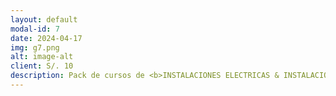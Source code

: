 ```yaml
---
layout: default
modal-id: 7
date: 2024-04-17
img: g7.png
alt: image-alt
client: S/. 10
description: Pack de cursos de <b>INSTALACIONES ELECTRICAS & INSTALACIONES SANITARIAS</b>; conviertete en experto y mejora tus habilidades<br><br>CLASES GRABADAS<br>MANUALES<br>ESTANDARES<br>VIDEOS<br>PDF y MAS 
---
```

